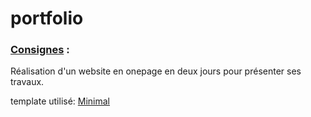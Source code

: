 # portfolio


### [Consignes](https://github.com/becodeorg/Swartz-promo-3/blob/master/Projects/portfolio.md) :
Réalisation d'un website en onepage en deux jours pour présenter ses travaux.


template utilisé: [Minimal](http://www.free-css.com/free-css-templates/page200/minimal)
